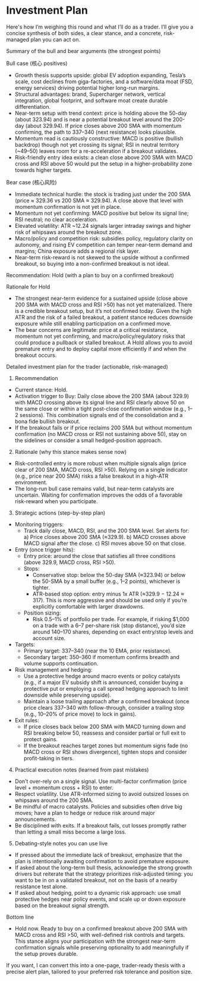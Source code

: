 # Investment Plan

Here's how I’m weighing this round and what I’ll do as a trader. I’ll give you a concise synthesis of both sides, a clear stance, and a concrete, risk-managed plan you can act on.

Summary of the bull and bear arguments (the strongest points)

Bull case (核心 positives)
- Growth thesis supports upside: global EV adoption expanding, Tesla’s scale, cost declines from giga-factories, and a software/data moat (FSD, energy services) driving potential higher long-run margins.
- Structural advantages: brand, Supercharger network, vertical integration, global footprint, and software moat create durable differentiation.
- Near-term setup with trend context: price is holding above the 50-day (about 323.94) and is near a potential breakout level around the 200-day (about 329.94). If price closes above 200 SMA with momentum confirming, the path to 337–340 (next resistance) looks plausible.
- Momentum read is cautiously constructive: MACD is positive (bullish backdrop) though not yet crossing its signal; RSI in neutral territory (~49–50) leaves room for a re-acceleration if a breakout validates.
- Risk-friendly entry idea exists: a clean close above 200 SMA with MACD cross and RSI above 50 would put the setup in a higher-probability zone towards higher targets.

Bear case (核心风险)
- Immediate technical hurdle: the stock is trading just under the 200 SMA (price ≈ 329.36 vs 200 SMA ≈ 329.94). A close above that level with momentum confirmation is not yet in place.
- Momentum not yet confirming: MACD positive but below its signal line; RSI neutral; no clear acceleration.
- Elevated volatility: ATR ~12.24 signals larger intraday swings and higher risk of whipsaws around the breakout zone.
- Macro/policy and competition risk: subsidies policy, regulatory clarity on autonomy, and rising EV competition can temper near-term demand and margins; China exposure adds a regional risk layer.
- Near-term risk-reward is not skewed to the upside without a confirmed breakout, so buying into a non-confirmed breakout is not ideal.

Recommendation: Hold (with a plan to buy on a confirmed breakout)

Rationale for Hold
- The strongest near-term evidence for a sustained upside (close above 200 SMA with MACD cross and RSI >50) has not yet materialized. There is a credible breakout setup, but it’s not confirmed today. Given the high ATR and the risk of a failed breakout, a patient stance reduces downside exposure while still enabling participation on a confirmed move.
- The bear concerns are legitimate: price at a critical resistance, momentum not yet confirming, and macro/policy/regulatory risks that could produce a pullback or stalled breakout. A Hold allows you to avoid premature entry and to deploy capital more efficiently if and when the breakout occurs.

Detailed investment plan for the trader (actionable, risk-managed)

1) Recommendation
- Current stance: Hold.
- Activation trigger to Buy: Daily close above the 200 SMA (about 329.9) with MACD crossing above its signal line and RSI clearly above 50 on the same close or within a tight post-close confirmation window (e.g., 1–2 sessions). This combination signals end of the consolidation and a bona fide bullish breakout.
- If the breakout fails or if price reclaims 200 SMA but without momentum confirmation (no MACD cross or RSI not sustaining above 50), stay on the sidelines or consider a small hedged-position approach.

2) Rationale (why this stance makes sense now)
- Risk-controlled entry is more robust when multiple signals align (price clear of 200 SMA, MACD cross, RSI >50). Relying on a single indicator (e.g., price near 200 SMA) risks a false breakout in a high-ATR environment.
- The long-run bull case remains valid, but near-term catalysts are uncertain. Waiting for confirmation improves the odds of a favorable risk-reward when you participate.

3) Strategic actions (step-by-step plan)
- Monitoring triggers:
  - Track daily close, MACD, RSI, and the 200 SMA level. Set alerts for: 
    a) Price closes above 200 SMA (≈329.9). 
    b) MACD crosses above MACD signal after the close. 
    c) RSI moves above 50 on that close.
- Entry (once trigger hits):
  - Entry price: around the close that satisfies all three conditions (above 329.9, MACD cross, RSI >50).
  - Stops:
    - Conservative stop: below the 50-day SMA (≈323.94) or below the 50-SMA by a small buffer (e.g., 1–2 points), whichever is tighter.
    - ATR-based stop option: entry minus 1x ATR (≈329.9 − 12.24 ≈ 317). This is more aggressive and should be used only if you’re explicitly comfortable with larger drawdowns.
  - Position sizing:
    - Risk 0.5–1% of portfolio per trade. For example, if risking $1,000 on a trade with a $6–$7 per-share risk (stop distance), you’d size around 140–170 shares, depending on exact entry/stop levels and account size.
- Targets:
  - Primary target: 337–340 (near the 10 EMA, prior resistance).
  - Secondary target: 350–360 if momentum confirms breadth and volume supports continuation.
- Risk management and hedging:
  - Use a protective hedge around macro events or policy catalysts (e.g., if a major EV subsidy shift is announced, consider buying a protective put or employing a call spread hedging approach to limit downside while preserving upside).
  - Maintain a loose trailing approach after a confirmed breakout (once price clears 337–340 with follow-through, consider a trailing stop (e.g., 10–20% of price move) to lock in gains).
- Exit rules:
  - If price closes back below 200 SMA with MACD turning down and RSI breaking below 50, reassess and consider partial or full exit to protect gains.
  - If the breakout reaches target zones but momentum signs fade (no MACD cross or RSI shows divergence), tighten stops and consider profit-taking in tiers.

4) Practical execution notes (learned from past mistakes)
- Don’t over-rely on a single signal. Use multi-factor confirmation (price level + momentum cross + RSI) to enter.
- Respect volatility. Use ATR-informed sizing to avoid outsized losses on whipsaws around the 200 SMA.
- Be mindful of macro catalysts. Policies and subsidies often drive big moves; have a plan to hedge or reduce risk around major announcements.
- Be disciplined with exits. If a breakout fails, cut losses promptly rather than letting a small miss become a large loss.

5) Debating-style notes you can use live
- If pressed about the immediate lack of breakout, emphasize that the plan is intentionally awaiting confirmation to avoid premature exposure.
- If asked about the long-term bull thesis, acknowledge the strong growth drivers but reiterate that the strategy prioritizes risk-adjusted timing: you want to be in on a validated breakout, not on the basis of a nearby resistance test alone.
- If asked about hedging, point to a dynamic risk approach: use small protective hedges near policy events, and scale up or down exposure based on the breakout signal strength.

Bottom line
- Hold now. Ready to buy on a confirmed breakout above 200 SMA with MACD cross and RSI >50, with well-defined risk controls and targets. This stance aligns your participation with the strongest near-term confirmation signals while preserving optionality to add meaningfully if the setup proves durable.

If you want, I can convert this into a one-page, trader-ready thesis with a precise alert plan, tailored to your preferred risk tolerance and position size.
